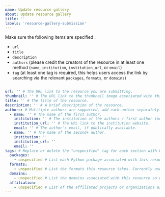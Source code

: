 ```yaml
---
name: Update resource gallery
about: Update resource gallery
title: ''
labels: 'resource-gallery-submission'
---
```


<!-- Please fill out the template below by adding the necessary information in between the single quotes ('') in each relevant or known field (or replacing the "unspecified" tag in the 3 tags sections). -->

Make sure the following items are specified :

- `url`
- `title`
- `description`
- `authors` (please credit the creators of the resource in at least one method (`name`, `institution`, `institution_url`, or `email`)
- `tag` (at least one tag is required, this helps users access the link by searching via the relevant `packages`, `formats`, or `domains`)

```yaml
---
url: '' # The URL link to the resource you are submitting.
thumbnail: '' # The URL link to the thumbnail image associated with this resource.
title: '' # The title of the resource.
description: '' # A brief description of the resource.
authors: # Mulitiple authors are supported, add each author separately.
  - name: '' # The name of the first author.
    institution: '' # The institution of the authors / first author (more appropriate than name if a large team worked on the resource).
    institution_url: '' # The URL link to the institution website.
    email: '' # The author's email, if publically available.
  - name: '' # The name of the second+ author.
    institution: ''
    institution_url: ''
    email: ''
tags: # Replace or delete the "unspecified" tag for each section with keywords associated with the resource. Multi-word tags should be entered with a space between the words (i.e. not joined with a `-`).
  packages:
    - unspecified # List each Python package associated with this resource on a separate line (each entry on a new line, starting with a `-`).
  formats:
    - unspecified # List the formats this resource takes. Currently used format tags include: book, course, documentation, gallery, tutorial, and video (but you may submit an entirely new tag if these do not best suit the resource).
  domains:
    - unspecified # List the domains associated with this resource so users may sort by areas of interest (e.g. remote sensing).
  affiliation:
    - unspecified # List of the affiliated projects or organizations associated with this resource.
---
```

<!-- Feel free to add comments below this line -->
